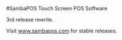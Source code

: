 #SambaPOS Touch Screen POS Software

3rd release rewrite.

Visit www.sambapos.com for stable releases.
